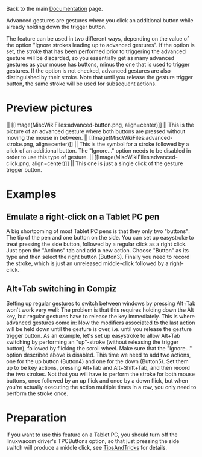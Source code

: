Back to the main [Documentation](../Documentation) page.

Advanced gestures are gestures where you click an additional button while already holding down the trigger button.

The feature can be used in two different ways, depending on the value of the option "Ignore strokes leading up to advanced gestures". If the option is set, the stroke that has been performed prior to triggering the advanced gesture will be discarded, so you essentially get as many advanced gestures as your mouse has buttons, minus the one that is used to trigger gestures. If the option is not checked, advanced gestures are also distinguished by their stroke. Note that until you release the gesture trigger button, the same stroke will be used for subsequent actions.

# Preview pictures

|| [[Image(MiscWikiFiles:advanced-button.png, align=center)]] || This is the picture of an advanced gesture where both buttons are pressed without moving the mouse in between.
|| [[Image(MiscWikiFiles:advanced-stroke.png, align=center)]] || This is the symbol for a stroke followed by a click of an additional button. The "Ignore..." option needs to be disabled in order to use this type of gesture.
|| [[Image(MiscWikiFiles:advanced-click.png, align=center)]] || This one is just a single click of the gesture trigger button.

# Examples

## Emulate a right-click on a Tablet PC pen
A big shortcoming of most Tablet PC pens is that they only two "buttons": The tip of the pen and one button on the side. You can set up easystroke to treat pressing the side button, followed by a regular click as a right click. Just open the "Actions" tab and add a new action. Choose "Button" as its type and then select the right button (Button3). Finally you need to record the stroke, which is just an unreleased middle-click followed by a right-click.

## Alt+Tab switching in Compiz
Setting up regular gestures to switch between windows by pressing Alt+Tab won't work very well: The problem is that this requires holding down the Alt key, but regular gestures have to release the key immediately. This is where advanced gestures come in: Now the modifiers associated to the last action will be held down until the gesture is over, i.e. until you release the gesture trigger button. As an example, let's set up easystroke to allow Alt+Tab switching by performing an "up"-stroke (without releasing the trigger button), followed by flicking the scroll wheel. Make sure that the "Ignore..." option described above is disabled. This time we need to add two actions, one for the up button (Button4) and one for the down (Button5). Set them up to be key actions, pressing Alt+Tab and Alt+Shift+Tab, and then record the two strokes. Not that you will have to perform the stroke for both mouse buttons, once followed by an up flick and once by a down flick, but when you're actually executing the action multiple times in a row, you only need to perform the stroke once.

# Preparation

If you want to use this feature on a Tablet PC, you should turn off the linuxwacom driver's TPCButtons option, so that just pressing the side switch will produce a middle click, see [TipsAndTricks](../TipsAndTricks) for details.